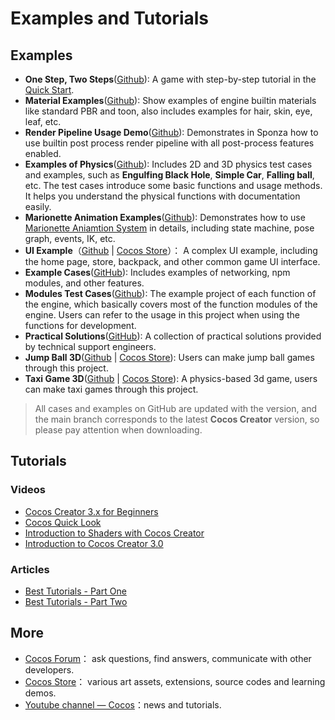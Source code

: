 # Examples and Tutorials

## Examples

- **One Step, Two Steps**([Github](https://github.com/cocos/tutorial-mind-your-step-3d)): A game with step-by-step tutorial in the [Quick Start](getting-started/first-game/index.md).
- **Material Examples**([Github](https://github.com/cocos/cocos-example-materials)): Show examples of engine builtin materials like standard PBR and toon, also includes examples for hair, skin, eye, leaf, etc.
- **Render Pipeline Usage Demo**([Github](https://github.com/cocos/cocos-example-render-pipeline)): Demonstrates in Sponza how to use builtin post process render pipeline with all post-process features enabled.
- **Examples of Physics**([Github](https://github.com/cocos/cocos-example-physics)): Includes 2D and 3D physics test cases and examples, such as **Engulfing Black Hole**, **Simple Car**, **Falling ball**, etc. The test cases introduce some basic functions and usage methods. It helps you understand the physical functions with documentation easily.
- **Marionette Animation Examples**([Github](https://github.com/cocos/cocos-example-marionette)): Demonstrates how to use [Marionette Aniamtion System](../animation/marionette/index.md) in details, including state machine, pose graph, events, IK, etc.
- **UI Example**（[Github](https://github.com/cocos/cocos-example-ui/) | [Cocos Store](https://store.cocos.com/app/detail/2799)）： A complex UI example, including the home page, store, backpack, and other common game UI interface.
- **Example Cases**([GitHub](https://github.com/cocos/cocos-example-projects)): Includes examples of networking, npm modules, and other features.
- **Modules Test Cases**([Github](https://github.com/cocos/cocos-test-projects)): The example project of each function of the engine, which basically covers most of the function modules of the engine. Users can refer to the usage in this project when using the functions for development.
- **Practical Solutions**([GitHub](https://github.com/cocos/cocos-awesome-tech-solutions)): A collection of practical solutions provided by technical support engineers.
- **Jump Ball 3D**([Github](https://github.com/cocos/cocos-example-ball) | [Cocos Store](https://store.cocos.com/app/detail/2802)): Users can make jump ball games through this project.
- **Taxi Game 3D**([Github](https://github.com/cocos/cocos-tutorial-taxi-game) | [Cocos Store](https://store.cocos.com/app/en/detail/2796)): A physics-based 3d game, users can make taxi games through this project.

> All cases and examples on GitHub are updated with the version, and the main branch corresponds to the latest **Cocos Creator** version, so please pay attention when downloading.

## Tutorials

### Videos

- [Cocos Creator 3.x for Beginners](https://www.youtube.com/watch?v=JSOXYPqZ1-8&list=PLbvpmJKjO3NA4dlW43GzhJUMaXyIp3xpc)
- [Cocos Quick Look](https://www.youtube.com/watch?v=R4Mxm55x56Q&list=PLbvpmJKjO3NCgicfQ_N32Oo62LgPVs4kf)
- [Introduction to Shaders with Cocos Creator](https://www.youtube.com/watch?v=tUQHK42UcHc&list=PLbvpmJKjO3ND91HTUSKWNzMboob-7J_wq)
- [Introduction to Cocos Creator 3.0](https://www.youtube.com/watch?v=3v4pq0tDo5g&list=PLbvpmJKjO3NDv_eb6vlN70Zo-pdAv8MNW)

### Articles

- [Best Tutorials - Part One](https://www.cocos.com/en/post/33e9da7fc3825a8aeb66ff6fbb7f5dd4)
- [Best Tutorials - Part Two](https://www.cocos.com/en/post/52fnhtaqlEYYTafjBYjMMYWKyA6d3qIZ)

## More

- [Cocos Forum](https://discuss.cocos2d-x.org/)： ask questions, find answers, communicate with other developers.
- [Cocos Store](http://store.cocos.com/)： various art assets, extensions, source codes and learning demos.
- [Youtube channel — Cocos](https://www.youtube.com/@CocosEngine)：news and tutorials.
